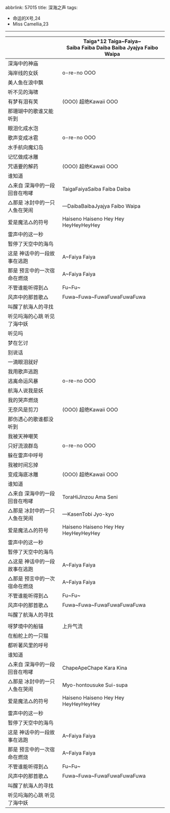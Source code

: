 abbrlink: 57015
title: 深海之声
tags:
  - 命运的X号,24
  - Miss Camellia,23
---
|      |Taiga*12 Taiga~Faiya~<br>Saiba Faiba Daiba Baiba Jyajya Faibo Waipa|
|--|--|
|深海中的神庙|      |
|海岸线的女妖|o-re-no OOO|
|美人鱼在浪中飘|      |
|听不见的海啸|      |
|有梦有泪有笑|(OOO) 超绝Kawaii OOO|
|那珊瑚中的歌谁又能听到|      |
|眼泪化成水泡|      |
|歌声变成冰雹|o-re-no OOO|
|水手航向魔幻岛|      |
|记忆做成冰雕|      |
|咒语要的解药|(OOO) 超绝Kawaii OOO|
|谁知道|      |
|△来自 深海中的一段回音在咆哮|TaigaFaiyaSaiba Faiba Daiba|
|△那是 冰封中的一只人鱼在哭闹|—DaibaBaibaJyajya Faibo Waipa|
|爱是魔法△的符号|Haiseno Haiseno Hey Hey HeyHeyHeyHey|
|雷声中的这一秒|      |
|暂停了天空中的海鸟|      |
|这是 神话中的一段故事在逃跑|A~Faiya Faiya|
|那是 预言中的一次宿命在燃烧|A~Faiya Faiya|
|不管谁能听得到△|Fu~Fu~|
|风声中的那首歌△|Fuwa~Fuwa~FuwaFuwaFuwaFuwa|
|叫醒了航海人的寻找|      |
|听见吗海的心跳 听见了海中妖|      |
|听见吗|      |
|梦在乞讨|      |
|别说话|      |
|一滴眼泪就好|      |
|我用歌声逃跑|      |
|逃离命运风暴|o-re-no OOO|
|航海人说我是妖|      |
|我的哭声燃烧|      |
|无奈风是剪刀|(OOO) 超绝Kawaii OOO|
|那伤透心的歌谁都没听到|      |
|我被天神嘲笑|      |
|只好流浪群岛|o-re-no OOO|
|躲在雷声中呼号|      |
|我被时间忘掉|      |
|变成海底冰雕|(OOO) 超绝Kawaii OOO|
|谁知道|      |
|△来自 深海中的一段回音在咆哮|ToraHiJinzou Ama Seni|
|△那是 冰封中的一只人鱼在哭闹|—KasenTobi Jyo-kyo|
|爱是魔法△的符号|Haiseno Haiseno Hey Hey HeyHeyHeyHey|
|雷声中的这一秒|      |
|暂停了天空中的海鸟|      |
|△这是 神话中的一段故事在逃跑|A~Faiya Faiya|
|△那是 预言中的一次宿命在燃烧|A~Faiya Faiya|
|不管谁能听得到△|Fu~Fu~|
|风声中的那首歌△|Fuwa~Fuwa~FuwaFuwaFuwaFuwa|
|叫醒了航海人的寻找|      |
|      |      |
|呀梦境中的船锚|上升气流|
|在船舵上的一只猫|      |
|都听著风里的呼号|      |
|谁知道|      |
|△来自 深海中的一段回音在咆哮|ChapeApeChape Kara Kina|
|△那是 冰封中的一只人鱼在哭闹|Myo-hontousuke Sui-supa|
|爱是魔法△的符号|Haiseno Haiseno Hey Hey HeyHeyHeyHey|
|雷声中的这一秒|      |
|暂停了天空中的海鸟|      |
|这是 神话中的一段故事在逃跑|A~Faiya Faiya|
|那是 预言中的一次宿命在燃烧|A~Faiya Faiya|
|不管谁能听得到△|Fu~Fu~|
|风声中的那首歌△|Fuwa~Fuwa~FuwaFuwaFuwaFuwa|
|叫醒了航海人的寻找|      |
|听见吗海的心跳 听见了海中妖|      |